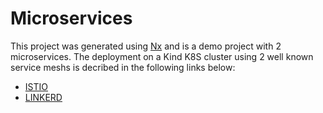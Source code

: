 # Microservices

This project was generated using [Nx](https://nx.dev) and is a demo project with 2 microservices.
The deployment on a Kind K8S cluster using 2 well known service meshs is decribed in the following links below:

- [ISTIO](./docs/DOCKER.md)
- [LINKERD](./docs/DOCKER.md)
